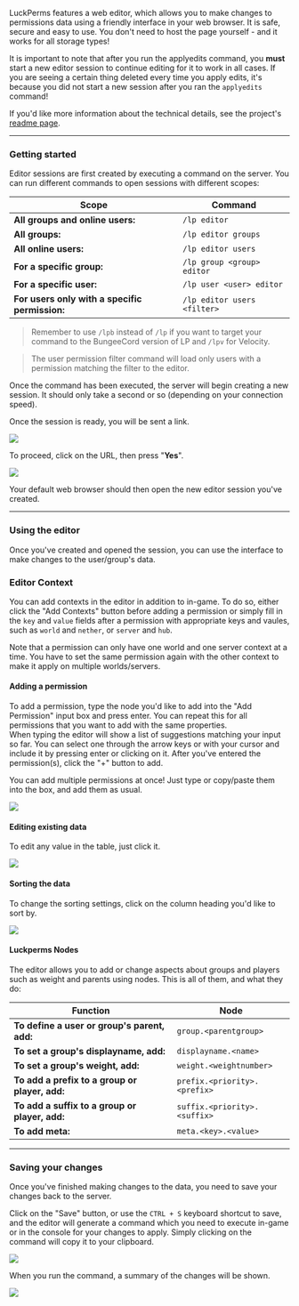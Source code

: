 LuckPerms features a web editor, which allows you to make changes to permissions data using a friendly interface in your web browser. It is safe, secure and easy to use. You don't need to host the page yourself - and it works for all storage types!

It is important to note that after you run the applyedits command, you **must** start a new editor session to continue editing for it to work in all cases. If you are seeing a certain thing deleted every time you apply edits, it's because you did not start a new session after you ran the `applyedits` command!

If you'd like more information about the technical details, see the project's [readme page](https://github.com/lucko/LuckPermsWeb/blob/master/README.md).

___

### Getting started

Editor sessions are first created by executing a command on the server.
You can run different commands to open sessions with different scopes:


| Scope                                          | Command                    |
|------------------------------------------------|----------------------------|
| **All groups and online users:**               | `/lp editor`               |
| **All groups:**                                | `/lp editor groups`        |
| **All online users:**                          | `/lp editor users`         |
| **For a specific group:**                      | `/lp group <group> editor` |
| **For a specific user:**                       | `/lp user <user> editor`   |
| **For users only with a specific permission:** | `/lp editor users <filter>`|

> Remember to use `/lpb` instead of `/lp` if you want to target your command to the BungeeCord version of LP and `/lpv` for Velocity.

> The user permission filter command will load only users with a permission matching the filter to the editor.

Once the command has been executed, the server will begin creating a new session. It should only take a second or so (depending on your connection speed).

Once the session is ready, you will be sent a link.

![](https://i.imgur.com/GEojPzy.png)

To proceed, click on the URL, then press "**Yes**".

![](https://i.imgur.com/ORN1mZW.png)

Your default web browser should then open the new editor session you've created.

___

### Using the editor

Once you've created and opened the session, you can use the interface to make changes to the user/group's data.

### Editor Context

You can add contexts in the editor in addition to in-game. To do so, either click the "Add Contexts" button before adding a permission or simply fill in the `key` and `value` fields after a permission with appropriate keys and vaules, such as `world` and `nether`, or `server` and `hub`.
 
Note that a permission can only have one world and one server context at a time. You have to set the same permission again with the other context to make it apply on multiple worlds/servers.

#### Adding a permission

To add a permission, type the node you'd like to add into the "Add Permission" input box and press enter. You can repeat this for all permissions that you want to add with the same properties.  
When typing the editor will show a list of suggestions matching your input so far. You can select one through the arrow keys or with your cursor and include it by pressing enter or clicking on it.
After you've entered the permission(s), click the "+" button to add.

You can add multiple permissions at once! Just type or copy/paste them into the box, and add them as usual.

![](https://i.imgur.com/vyCVt7j.gif)

#### Editing existing data

To edit any value in the table, just click it.

![](https://i.imgur.com/s3G5MvP.gif)

#### Sorting the data

To change the sorting settings, click on the column heading you'd like to sort by.

![](https://i.imgur.com/yVN4Lzp.gif)

#### Luckperms Nodes

The editor allows you to add or change aspects about groups and players such as weight and parents using nodes.
This is all of them, and what they do:

| Function                                                                  | Node                         |
|---------------------------------------------------------------------------|------------------------------|
| **To define a user or group's parent, add:**                              | `group.<parentgroup>`        |
| **To set a group's displayname, add:**                                    | `displayname.<name>`         |
| **To set a group's weight, add:**                                         | `weight.<weightnumber>`      |
| **To add a prefix to a group or player, add:**                            | `prefix.<priority>.<prefix>` |
| **To add a suffix to a group or player, add:**                            | `suffix.<priority>.<suffix>` |
| **To add meta:**                                                          | `meta.<key>.<value>`         |

___

### Saving your changes

Once you've finished making changes to the data, you need to save your changes back to the server.

Click on the "Save" button, or use the `CTRL + S` keyboard shortcut to save, and the editor will generate a command which you need to execute in-game or in the console for your changes to apply. Simply clicking on the command will copy it to your clipboard.

![](https://i.imgur.com/pNZgEN0.gif)

When you run the command, a summary of the changes will be shown.

![](https://i.imgur.com/7nQp5Fn.png)
